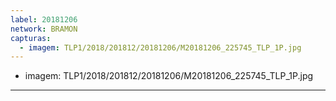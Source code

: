 ```yaml
---
label: 20181206
network: BRAMON
capturas:
  - imagem: TLP1/2018/201812/20181206/M20181206_225745_TLP_1P.jpg
---
```

  - imagem: TLP1/2018/201812/20181206/M20181206_225745_TLP_1P.jpg
---
